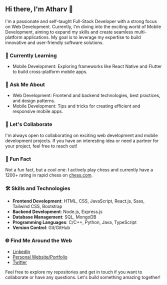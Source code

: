 ## Hi there, I'm Atharv 👋

I'm a passionate and self-taught Full-Stack Developer with a strong focus on Web Development. Currently, I'm diving into the exciting world of Mobile Development, aiming to expand my skills and create seamless multi-platform applications. My goal is to leverage my expertise to build innovative and user-friendly software solutions.

### 🌱 Currently Learning
- Mobile Development: Exploring frameworks like React Native and Flutter to build cross-platform mobile apps.

### 💬 Ask Me About
- Web Development: Frontend and backend technologies, best practices, and design patterns.
- Mobile Development: Tips and tricks for creating efficient and responsive mobile apps.

### 👯 Let's Collaborate
I'm always open to collaborating on exciting web development and mobile development projects. If you have an interesting idea or need a partner for your project, feel free to reach out!

### 🎯 Fun Fact
Not a fun fact, but a cool one: I actively play chess and currently have a 1200+ rating in rapid chess on [chess.com](https://www.chess.com/).

### 🛠️ Skills and Technologies
- **Frontend Development**: HTML, CSS, JavaScript, React.js, Sass, Tailwind CSS, Bootstrap
- **Backend Development**: Node.js, Express.js
- **Database Management**: SQL, MongoDB
- **Programming Languages**: C/C++, Python, Java, TypeScript
- **Version Control**: Git/GitHub

### 🌐 Find Me Around the Web
- [LinkedIn](https://www.linkedin.com/in/atharv-kumar)
- [Personal Website/Portfolio](https://atharvko.web.app/)
- [Twitter](https://x.com/atharvko)

Feel free to explore my repositories and get in touch if you want to collaborate or have any questions. Let's build something amazing together!

